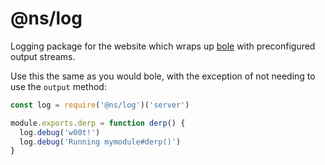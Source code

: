 # @ns/log

Logging package for the website which wraps up
[bole](http://github.com/rvagg/bole) with preconfigured output streams.

Use this the same as you would bole, with the exception of not needing to
use the `output` method:

``` javascript
const log = require('@ns/log')('server')

module.exports.derp = function derp() {
  log.debug('w00t!')
  log.debug('Running mymodule#derp()')
}
```
